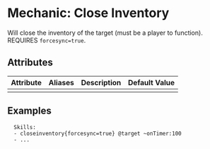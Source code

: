 Mechanic: Close Inventory
=========================

Will close the inventory of the target (must be a player to function).
REQUIRES `forcesync=true`.

Attributes
----------

| Attribute | Aliases | Description | Default Value |
|-----------|---------|-------------|---------------|
|           |         |             |               |

  

Examples
--------

      Skills:
      - closeinventory{forcesync=true} @target ~onTimer:100
      - ...
